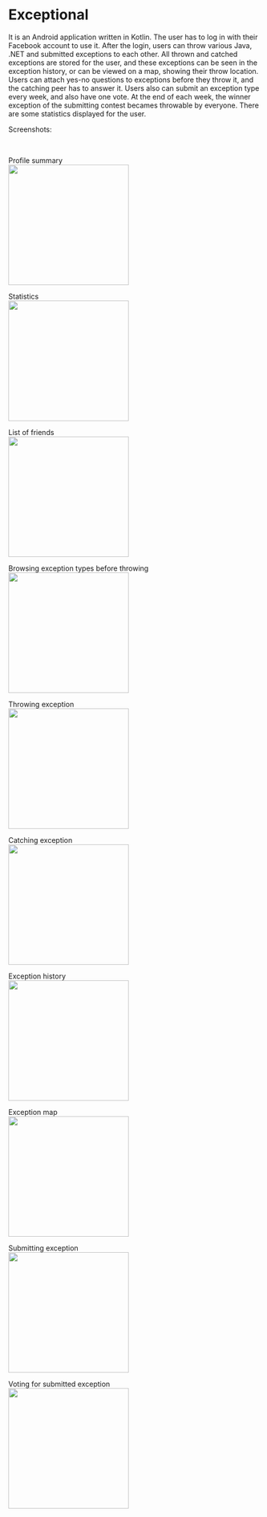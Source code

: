 # Exceptional

It is an Android application written in Kotlin.
The user has to log in with their Facebook account to use it.
After the login, users can throw various Java, .NET and submitted exceptions to each other.
All thrown and catched exceptions are stored for the user, and these exceptions can be seen
in the exception history, or can be viewed on a map, showing their throw location.
Users can attach yes-no questions to exceptions before they throw it, and the catching peer
has to answer it. 
Users also can submit an exception type every week, and also have one vote. At the end of each 
week, the winner exception of the submitting contest becames throwable by everyone.
There are some statistics displayed for the user.

Screenshots:

<br/>

Profile summary
<br/>
<img src="https://github.com/attilapalfi92/Exceptional/blob/master/screenshots/2.png" width="240">

Statistics
<br/>
<img src="https://github.com/attilapalfi92/Exceptional/blob/master/screenshots/4.png" width="240">

List of friends
<br/>
<img src="https://github.com/attilapalfi92/Exceptional/blob/master/screenshots/8.png" width="240">

Browsing exception types before throwing
<br/>
<img src="https://github.com/attilapalfi92/Exceptional/blob/master/screenshots/10.png" width="240">

Throwing exception
<br/>
<img src="https://github.com/attilapalfi92/Exceptional/blob/master/screenshots/11.png" width="240">

Catching exception
<br/>
<img src="https://github.com/attilapalfi92/Exceptional/blob/master/screenshots/13.png" width="240">

Exception history
<br/>
<img src="https://github.com/attilapalfi92/Exceptional/blob/master/screenshots/5.png" width="240">

Exception map
<br/>
<img src="https://github.com/attilapalfi92/Exceptional/blob/master/screenshots/6.png" width="240">

Submitting exception
<br/>
<img src="https://github.com/attilapalfi92/Exceptional/blob/master/screenshots/15.png" width="240">

Voting for submitted exception
<br/>
<img src="https://github.com/attilapalfi92/Exceptional/blob/master/screenshots/14.png" width="240">
